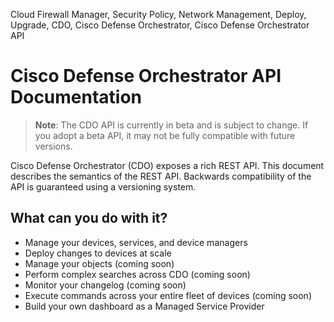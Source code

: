 <seotitle>Cloud Firewall Manager, Security Policy, Network Management, Deploy, Upgrade, CDO, Cisco Defense Orchestrator, Cisco Defense Orchestrator API</seotitle>

# Cisco Defense Orchestrator API Documentation

>**Note**:
The CDO API is currently in beta and is subject to change. If you adopt a beta API, it may not be fully compatible with future versions.


Cisco Defense Orchestrator (CDO) exposes a rich REST API. This document describes the semantics of the REST API. Backwards compatibility of the API is guaranteed using a versioning system.

## What can you do with it?
- Manage your devices, services, and device managers
- Deploy changes to devices at scale
- Manage your objects (coming soon)
- Perform complex searches across CDO (coming soon)
- Monitor your changelog (coming soon)
- Execute commands across your entire fleet of devices (coming soon)
- Build your own dashboard as a Managed Service Provider


